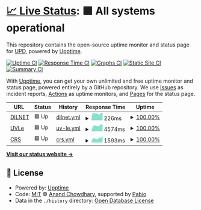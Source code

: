 # [📈 Live Status](https://upd-uptime.github.io/upd-uptime): <!--live status--> **🟩 All systems operational**

This repository contains the open-source uptime monitor and status page for [UPD](https://upd.edu.ph), powered by [Upptime](https://github.com/upptime/upptime).

[![Uptime CI](https://github.com/heygsiri/upd-uptime/workflows/Uptime%20CI/badge.svg)](https://github.com/heygsiri/upd-uptime/actions?query=workflow%3A%22Uptime+CI%22)
[![Response Time CI](https://github.com/heygsiri/upd-uptime/workflows/Response%20Time%20CI/badge.svg)](https://github.com/heygsiri/upd-uptime/actions?query=workflow%3A%22Response+Time+CI%22)
[![Graphs CI](https://github.com/heygsiri/upd-uptime/workflows/Graphs%20CI/badge.svg)](https://github.com/heygsiri/upd-uptime/actions?query=workflow%3A%22Graphs+CI%22)
[![Static Site CI](https://github.com/heygsiri/upd-uptime/workflows/Static%20Site%20CI/badge.svg)](https://github.com/heygsiri/upd-uptime/actions?query=workflow%3A%22Static+Site+CI%22)
[![Summary CI](https://github.com/heygsiri/upd-uptime/workflows/Summary%20CI/badge.svg)](https://github.com/heygsiri/upd-uptime/actions?query=workflow%3A%22Summary+CI%22)

With [Upptime](https://upptime.js.org), you can get your own unlimited and free uptime monitor and status page, powered entirely by a GitHub repository. We use [Issues](https://github.com/heygsiri/upd-uptime/issues) as incident reports, [Actions](https://github.com/upd-uptime/upd-uptime/actions) as uptime monitors, and [Pages](https://upd-uptime.github.io/upd-uptime) for the status page.

<!--start: status pages-->
<!-- This summary is generated by Upptime (https://github.com/upptime/upptime) -->
<!-- Do not edit this manually, your changes will be overwritten -->
<!-- prettier-ignore -->
| URL | Status | History | Response Time | Uptime |
| --- | ------ | ------- | ------------- | ------ |
| <img alt="" src="https://icons.duckduckgo.com/ip3/null.ico" height="13"> [DILNET](dilnet.upd.edu.ph) | 🟩 Up | [dilnet.yml](https://github.com/upd-uptime/upd-uptime/commits/HEAD/history/dilnet.yml) | <details><summary><img alt="Response time graph" src="./graphs/dilnet/response-time-week.png" height="20"> 226ms</summary><br><a href="https://upd-uptime.github.io/upd-uptime/history/dilnet"><img alt="Response time 224" src="https://img.shields.io/endpoint?url=https%3A%2F%2Fraw.githubusercontent.com%2Fupd-uptime%2Fupd-uptime%2FHEAD%2Fapi%2Fdilnet%2Fresponse-time.json"></a><br><a href="https://upd-uptime.github.io/upd-uptime/history/dilnet"><img alt="24-hour response time 246" src="https://img.shields.io/endpoint?url=https%3A%2F%2Fraw.githubusercontent.com%2Fupd-uptime%2Fupd-uptime%2FHEAD%2Fapi%2Fdilnet%2Fresponse-time-day.json"></a><br><a href="https://upd-uptime.github.io/upd-uptime/history/dilnet"><img alt="7-day response time 226" src="https://img.shields.io/endpoint?url=https%3A%2F%2Fraw.githubusercontent.com%2Fupd-uptime%2Fupd-uptime%2FHEAD%2Fapi%2Fdilnet%2Fresponse-time-week.json"></a><br><a href="https://upd-uptime.github.io/upd-uptime/history/dilnet"><img alt="30-day response time 223" src="https://img.shields.io/endpoint?url=https%3A%2F%2Fraw.githubusercontent.com%2Fupd-uptime%2Fupd-uptime%2FHEAD%2Fapi%2Fdilnet%2Fresponse-time-month.json"></a><br><a href="https://upd-uptime.github.io/upd-uptime/history/dilnet"><img alt="1-year response time 224" src="https://img.shields.io/endpoint?url=https%3A%2F%2Fraw.githubusercontent.com%2Fupd-uptime%2Fupd-uptime%2FHEAD%2Fapi%2Fdilnet%2Fresponse-time-year.json"></a></details> | <details><summary><a href="https://upd-uptime.github.io/upd-uptime/history/dilnet">100.00%</a></summary><a href="https://upd-uptime.github.io/upd-uptime/history/dilnet"><img alt="All-time uptime 98.13%" src="https://img.shields.io/endpoint?url=https%3A%2F%2Fraw.githubusercontent.com%2Fupd-uptime%2Fupd-uptime%2FHEAD%2Fapi%2Fdilnet%2Fuptime.json"></a><br><a href="https://upd-uptime.github.io/upd-uptime/history/dilnet"><img alt="24-hour uptime 100.00%" src="https://img.shields.io/endpoint?url=https%3A%2F%2Fraw.githubusercontent.com%2Fupd-uptime%2Fupd-uptime%2FHEAD%2Fapi%2Fdilnet%2Fuptime-day.json"></a><br><a href="https://upd-uptime.github.io/upd-uptime/history/dilnet"><img alt="7-day uptime 100.00%" src="https://img.shields.io/endpoint?url=https%3A%2F%2Fraw.githubusercontent.com%2Fupd-uptime%2Fupd-uptime%2FHEAD%2Fapi%2Fdilnet%2Fuptime-week.json"></a><br><a href="https://upd-uptime.github.io/upd-uptime/history/dilnet"><img alt="30-day uptime 100.00%" src="https://img.shields.io/endpoint?url=https%3A%2F%2Fraw.githubusercontent.com%2Fupd-uptime%2Fupd-uptime%2FHEAD%2Fapi%2Fdilnet%2Fuptime-month.json"></a><br><a href="https://upd-uptime.github.io/upd-uptime/history/dilnet"><img alt="1-year uptime 99.99%" src="https://img.shields.io/endpoint?url=https%3A%2F%2Fraw.githubusercontent.com%2Fupd-uptime%2Fupd-uptime%2FHEAD%2Fapi%2Fdilnet%2Fuptime-year.json"></a></details>
| <img alt="" src="https://icons.duckduckgo.com/ip3/uvle.upd.edu.ph.ico" height="13"> [UVLe](https://uvle.upd.edu.ph) | 🟩 Up | [uv-le.yml](https://github.com/upd-uptime/upd-uptime/commits/HEAD/history/uv-le.yml) | <details><summary><img alt="Response time graph" src="./graphs/uv-le/response-time-week.png" height="20"> 4574ms</summary><br><a href="https://upd-uptime.github.io/upd-uptime/history/uv-le"><img alt="Response time 5496" src="https://img.shields.io/endpoint?url=https%3A%2F%2Fraw.githubusercontent.com%2Fupd-uptime%2Fupd-uptime%2FHEAD%2Fapi%2Fuv-le%2Fresponse-time.json"></a><br><a href="https://upd-uptime.github.io/upd-uptime/history/uv-le"><img alt="24-hour response time 4245" src="https://img.shields.io/endpoint?url=https%3A%2F%2Fraw.githubusercontent.com%2Fupd-uptime%2Fupd-uptime%2FHEAD%2Fapi%2Fuv-le%2Fresponse-time-day.json"></a><br><a href="https://upd-uptime.github.io/upd-uptime/history/uv-le"><img alt="7-day response time 4574" src="https://img.shields.io/endpoint?url=https%3A%2F%2Fraw.githubusercontent.com%2Fupd-uptime%2Fupd-uptime%2FHEAD%2Fapi%2Fuv-le%2Fresponse-time-week.json"></a><br><a href="https://upd-uptime.github.io/upd-uptime/history/uv-le"><img alt="30-day response time 5257" src="https://img.shields.io/endpoint?url=https%3A%2F%2Fraw.githubusercontent.com%2Fupd-uptime%2Fupd-uptime%2FHEAD%2Fapi%2Fuv-le%2Fresponse-time-month.json"></a><br><a href="https://upd-uptime.github.io/upd-uptime/history/uv-le"><img alt="1-year response time 5440" src="https://img.shields.io/endpoint?url=https%3A%2F%2Fraw.githubusercontent.com%2Fupd-uptime%2Fupd-uptime%2FHEAD%2Fapi%2Fuv-le%2Fresponse-time-year.json"></a></details> | <details><summary><a href="https://upd-uptime.github.io/upd-uptime/history/uv-le">100.00%</a></summary><a href="https://upd-uptime.github.io/upd-uptime/history/uv-le"><img alt="All-time uptime 97.85%" src="https://img.shields.io/endpoint?url=https%3A%2F%2Fraw.githubusercontent.com%2Fupd-uptime%2Fupd-uptime%2FHEAD%2Fapi%2Fuv-le%2Fuptime.json"></a><br><a href="https://upd-uptime.github.io/upd-uptime/history/uv-le"><img alt="24-hour uptime 100.00%" src="https://img.shields.io/endpoint?url=https%3A%2F%2Fraw.githubusercontent.com%2Fupd-uptime%2Fupd-uptime%2FHEAD%2Fapi%2Fuv-le%2Fuptime-day.json"></a><br><a href="https://upd-uptime.github.io/upd-uptime/history/uv-le"><img alt="7-day uptime 100.00%" src="https://img.shields.io/endpoint?url=https%3A%2F%2Fraw.githubusercontent.com%2Fupd-uptime%2Fupd-uptime%2FHEAD%2Fapi%2Fuv-le%2Fuptime-week.json"></a><br><a href="https://upd-uptime.github.io/upd-uptime/history/uv-le"><img alt="30-day uptime 100.00%" src="https://img.shields.io/endpoint?url=https%3A%2F%2Fraw.githubusercontent.com%2Fupd-uptime%2Fupd-uptime%2FHEAD%2Fapi%2Fuv-le%2Fuptime-month.json"></a><br><a href="https://upd-uptime.github.io/upd-uptime/history/uv-le"><img alt="1-year uptime 97.68%" src="https://img.shields.io/endpoint?url=https%3A%2F%2Fraw.githubusercontent.com%2Fupd-uptime%2Fupd-uptime%2FHEAD%2Fapi%2Fuv-le%2Fuptime-year.json"></a></details>
| <img alt="" src="https://icons.duckduckgo.com/ip3/crs.upd.edu.ph.ico" height="13"> [CRS](https://crs.upd.edu.ph) | 🟩 Up | [crs.yml](https://github.com/upd-uptime/upd-uptime/commits/HEAD/history/crs.yml) | <details><summary><img alt="Response time graph" src="./graphs/crs/response-time-week.png" height="20"> 1593ms</summary><br><a href="https://upd-uptime.github.io/upd-uptime/history/crs"><img alt="Response time 2515" src="https://img.shields.io/endpoint?url=https%3A%2F%2Fraw.githubusercontent.com%2Fupd-uptime%2Fupd-uptime%2FHEAD%2Fapi%2Fcrs%2Fresponse-time.json"></a><br><a href="https://upd-uptime.github.io/upd-uptime/history/crs"><img alt="24-hour response time 2190" src="https://img.shields.io/endpoint?url=https%3A%2F%2Fraw.githubusercontent.com%2Fupd-uptime%2Fupd-uptime%2FHEAD%2Fapi%2Fcrs%2Fresponse-time-day.json"></a><br><a href="https://upd-uptime.github.io/upd-uptime/history/crs"><img alt="7-day response time 1593" src="https://img.shields.io/endpoint?url=https%3A%2F%2Fraw.githubusercontent.com%2Fupd-uptime%2Fupd-uptime%2FHEAD%2Fapi%2Fcrs%2Fresponse-time-week.json"></a><br><a href="https://upd-uptime.github.io/upd-uptime/history/crs"><img alt="30-day response time 2111" src="https://img.shields.io/endpoint?url=https%3A%2F%2Fraw.githubusercontent.com%2Fupd-uptime%2Fupd-uptime%2FHEAD%2Fapi%2Fcrs%2Fresponse-time-month.json"></a><br><a href="https://upd-uptime.github.io/upd-uptime/history/crs"><img alt="1-year response time 2536" src="https://img.shields.io/endpoint?url=https%3A%2F%2Fraw.githubusercontent.com%2Fupd-uptime%2Fupd-uptime%2FHEAD%2Fapi%2Fcrs%2Fresponse-time-year.json"></a></details> | <details><summary><a href="https://upd-uptime.github.io/upd-uptime/history/crs">100.00%</a></summary><a href="https://upd-uptime.github.io/upd-uptime/history/crs"><img alt="All-time uptime 99.84%" src="https://img.shields.io/endpoint?url=https%3A%2F%2Fraw.githubusercontent.com%2Fupd-uptime%2Fupd-uptime%2FHEAD%2Fapi%2Fcrs%2Fuptime.json"></a><br><a href="https://upd-uptime.github.io/upd-uptime/history/crs"><img alt="24-hour uptime 100.00%" src="https://img.shields.io/endpoint?url=https%3A%2F%2Fraw.githubusercontent.com%2Fupd-uptime%2Fupd-uptime%2FHEAD%2Fapi%2Fcrs%2Fuptime-day.json"></a><br><a href="https://upd-uptime.github.io/upd-uptime/history/crs"><img alt="7-day uptime 100.00%" src="https://img.shields.io/endpoint?url=https%3A%2F%2Fraw.githubusercontent.com%2Fupd-uptime%2Fupd-uptime%2FHEAD%2Fapi%2Fcrs%2Fuptime-week.json"></a><br><a href="https://upd-uptime.github.io/upd-uptime/history/crs"><img alt="30-day uptime 99.67%" src="https://img.shields.io/endpoint?url=https%3A%2F%2Fraw.githubusercontent.com%2Fupd-uptime%2Fupd-uptime%2FHEAD%2Fapi%2Fcrs%2Fuptime-month.json"></a><br><a href="https://upd-uptime.github.io/upd-uptime/history/crs"><img alt="1-year uptime 99.82%" src="https://img.shields.io/endpoint?url=https%3A%2F%2Fraw.githubusercontent.com%2Fupd-uptime%2Fupd-uptime%2FHEAD%2Fapi%2Fcrs%2Fuptime-year.json"></a></details>

<!--end: status pages-->

[**Visit our status website →**](https://upd-uptime.github.io/upd-uptime)

## 📄 License

- Powered by: [Upptime](https://github.com/upptime/upptime)
- Code: [MIT](./LICENSE) © [Anand Chowdhary](https://anandchowdhary.com), supported by [Pabio](https://pabio.com)
- Data in the `./history` directory: [Open Database License](https://opendatacommons.org/licenses/odbl/1-0/)
